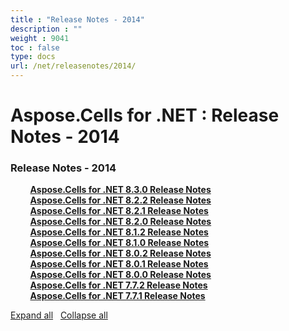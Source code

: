 ```yaml
---
title : "Release Notes - 2014" 
description : "" 
weight : 9041 
toc : false
type: docs
url: /net/releasenotes/2014/
---
```


# Aspose.Cells for .NET : Release Notes - 2014


### Release Notes - 2014

&nbsp;&nbsp;&nbsp;&nbsp;&nbsp;&nbsp;&nbsp;&nbsp;[**Aspose.Cells for .NET 8.3.0 Release Notes**](https://docs2.aspose.com/cells/net/releasenotes/2014/aspose.cells+for+.net+8.3.0+release+notes)    
&nbsp;&nbsp;&nbsp;&nbsp;&nbsp;&nbsp;&nbsp;&nbsp;[**Aspose.Cells for .NET 8.2.2 Release Notes**](https://docs2.aspose.com/cells/net/releasenotes/2014/aspose.cells+for+.net+8.2.2+release+notes)    
&nbsp;&nbsp;&nbsp;&nbsp;&nbsp;&nbsp;&nbsp;&nbsp;[**Aspose.Cells for .NET 8.2.1 Release Notes**](https://docs2.aspose.com/cells/net/releasenotes/2014/aspose.cells+for+.net+8.2.1+release+notes)    
&nbsp;&nbsp;&nbsp;&nbsp;&nbsp;&nbsp;&nbsp;&nbsp;[**Aspose.Cells for .NET 8.2.0 Release Notes**](https://docs2.aspose.com/cells/net/releasenotes/2014/aspose.cells+for+.net+8.2.0+release+notes)    
&nbsp;&nbsp;&nbsp;&nbsp;&nbsp;&nbsp;&nbsp;&nbsp;[**Aspose.Cells for .NET 8.1.2 Release Notes**](https://docs2.aspose.com/cells/net/releasenotes/2014/aspose.cells+for+.net+8.1.2+release+notes)    
&nbsp;&nbsp;&nbsp;&nbsp;&nbsp;&nbsp;&nbsp;&nbsp;[**Aspose.Cells for .NET 8.1.0 Release Notes**](https://docs2.aspose.com/cells/net/releasenotes/2014/aspose.cells+for+.net+8.1.0+release+notes)    
&nbsp;&nbsp;&nbsp;&nbsp;&nbsp;&nbsp;&nbsp;&nbsp;[**Aspose.Cells for .NET 8.0.2 Release Notes**](https://docs2.aspose.com/cells/net/releasenotes/2014/aspose.cells+for+.net+8.0.2+release+notes)    
&nbsp;&nbsp;&nbsp;&nbsp;&nbsp;&nbsp;&nbsp;&nbsp;[**Aspose.Cells for .NET 8.0.1 Release Notes**](https://docs2.aspose.com/cells/net/releasenotes/2014/aspose.cells+for+.net+8.0.1+release+notes)    
&nbsp;&nbsp;&nbsp;&nbsp;&nbsp;&nbsp;&nbsp;&nbsp;[**Aspose.Cells for .NET 8.0.0 Release Notes**](https://docs2.aspose.com/cells/net/releasenotes/2014/aspose.cells+for+.net+8.0.0+release+notes)    
&nbsp;&nbsp;&nbsp;&nbsp;&nbsp;&nbsp;&nbsp;&nbsp;[**Aspose.Cells for .NET 7.7.2 Release Notes**](https://docs2.aspose.com/cells/net/releasenotes/2014/aspose.cells+for+.net+7.7.2+release+notes)    
&nbsp;&nbsp;&nbsp;&nbsp;&nbsp;&nbsp;&nbsp;&nbsp;[**Aspose.Cells for .NET 7.7.1 Release Notes**](https://docs2.aspose.com/cells/net/releasenotes/2014/aspose.cells+for+.net+7.7.1+release+notes)    

[Expand all](#)   [Collapse all](#)

           

